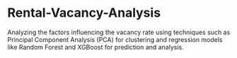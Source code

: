 # Rental-Vacancy-Analysis
Analyzing the factors influencing the vacancy rate using techniques such as Principal Component Analysis (PCA) for clustering and regression models like Random Forest and XGBoost for prediction and analysis.
